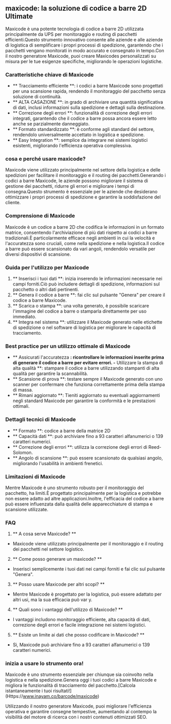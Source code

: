 ## maxicode: la soluzione di codice a barre 2D Ultimate

Maxicode è una potente tecnologia di codice a barre 2D utilizzata principalmente da UPS per monitoraggio e routing di pacchetti efficienti.Questo strumento innovativo consente alle aziende e alle aziende di logistica di semplificare i propri processi di spedizione, garantendo che i pacchetti vengano monitorati in modo accurato e consegnato in tempo.Con il nostro generatore Maxicode, puoi creare Maxicodes personalizzati su misura per le tue esigenze specifiche, migliorando le operazioni logistiche.

### Caratteristiche chiave di Maxicode

- ** Tracciamento efficiente **: i codici a barre Maxicode sono progettati per una scansione rapida, rendendo il monitoraggio del pacchetto senza soluzione di continuità.
- ** ALTA CASAZIONE **: in grado di archiviare una quantità significativa di dati, inclusi informazioni sulla spedizione e dettagli sulla destinazione.
- ** Correzione degli errori **: funzionalità di correzione degli errori integrati, garantendo che il codice a barre possa ancora essere letto anche se parzialmente danneggiato.
- ** Formato standardizzato **: è conforme agli standard del settore, rendendolo universalmente accettato in logistica e spedizione.
- ** Easy Integration **: semplice da integrare nei sistemi logistici esistenti, migliorando l'efficienza operativa complessiva.

### cosa e perché usare maxicode?

Maxicode viene utilizzato principalmente nel settore della logistica e delle spedizioni per facilitare il monitoraggio e il routing dei pacchetti.Generando i codici a barre Maxicode, le aziende possono migliorare il sistema di gestione dei pacchetti, ridurre gli errori e migliorare i tempi di consegna.Questo strumento è essenziale per le aziende che desiderano ottimizzare i propri processi di spedizione e garantire la soddisfazione del cliente.

### Comprensione di Maxicode

Maxicode è un codice a barre 2D che codifica le informazioni in un formato matrice, consentendo l'archiviazione di più dati rispetto ai codici a barre tradizionali.È particolarmente efficace negli ambienti in cui la velocità e l'accuratezza sono cruciali, come nella spedizione e nella logistica.Il codice a barre può essere scansionato da vari angoli, rendendolo versatile per diversi dispositivi di scansione.

### Guida per l'utilizzo per Maxicode

1. ** Inserisci i tuoi dati **: inizia inserendo le informazioni necessarie nei campi forniti.Ciò può includere dettagli di spedizione, informazioni sul pacchetto o altri dati pertinenti.
2. ** Genera il codice a barre **: fai clic sul pulsante "Genera" per creare il codice a barre Maxicode.
3. ** Scarica o stampa **: una volta generato, è possibile scaricare l'immagine del codice a barre o stamparla direttamente per uso immediato.
4. ** Integra nel sistema **: utilizzare il Maxicode generato nelle etichette di spedizione o nel software di logistica per migliorare le capacità di tracciamento.

### Best practice per un utilizzo ottimale di Maxicode

- ** Assicurati l'accuratezza **: ricontrollare le informazioni inserite prima di generare il codice a barre per evitare errori.
-** Utilizzare la stampa di alta qualità **: stampare il codice a barre utilizzando stampanti di alta qualità per garantire la scannabilità.
- ** Scansione di prova **: testare sempre il Maxicode generato con uno scanner per confermare che funziona correttamente prima della stampa di massa.
- ** Rimani aggiornato **: Tieniti aggiornato su eventuali aggiornamenti negli standard Maxicode per garantire la conformità e le prestazioni ottimali.

### Dettagli tecnici di Maxicode

- ** Formato **: codice a barre della matrice 2D
- ** Capacità dati **: può archiviare fino a 93 caratteri alfanumerici o 139 caratteri numerici.
- ** Correzione degli errori **: utilizza la correzione degli errori di Reed-Solomon.
- ** Angolo di scansione **: può essere scansionato da qualsiasi angolo, migliorando l'usabilità in ambienti frenetici.

### Limitazioni di Maxicode

Mentre Maxicode è uno strumento robusto per il monitoraggio del pacchetto, ha limiti.È progettato principalmente per la logistica e potrebbe non essere adatto ad altre applicazioni.Inoltre, l'efficacia del codice a barre può essere influenzata dalla qualità delle apparecchiature di stampa e scansione utilizzate.

### FAQ

1. ** A cosa serve Maxicode? **
- Maxicode viene utilizzato principalmente per il monitoraggio e il routing dei pacchetti nel settore logistico.

2. ** Come posso generare un maxicode? **
- Inserisci semplicemente i tuoi dati nei campi forniti e fai clic sul pulsante "Genera".

3. ** Posso usare Maxicode per altri scopi? **
- Mentre Maxicode è progettato per la logistica, può essere adattato per altri usi, ma la sua efficacia può var y.

4. ** Quali sono i vantaggi dell'utilizzo di Maxicode? **
- I vantaggi includono monitoraggio efficiente, alta capacità di dati, correzione degli errori e facile integrazione nei sistemi logistici.

5. ** Esiste un limite ai dati che posso codificare in Maxicode? **
- Sì, Maxicode può archiviare fino a 93 caratteri alfanumerici o 139 caratteri numerici.

### inizia a usare lo strumento ora!

Maxicode è uno strumento essenziale per chiunque sia coinvolto nella logistica e nella spedizione.Genera oggi i tuoi codici a barre Maxicode e migliora le funzionalità di tracciamento del pacchetto.[Calcola istantaneamente i tuoi risultati!] (Https://www.inayam.co/barcode/maxicode)

Utilizzando il nostro generatore Maxicode, puoi migliorare l'efficienza operativa e garantire consegne tempestive, aumentando al contempo la visibilità del motore di ricerca con i nostri contenuti ottimizzati SEO.